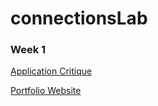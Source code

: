 # connectionsLab

### Week 1
[Application Critique](https://github.com/Soojin-Lee0819/connectionsLab/blob/main/Week1/Application-Review.md)


[Portfolio Website](https://github.com/Soojin-Lee0819/connectionsLab/blob/main/Week1/Application-Review.md)
